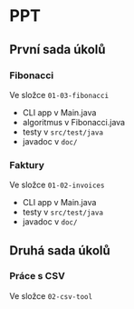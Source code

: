 # PPT

## První sada úkolů

### Fibonacci

Ve složce `01-03-fibonacci`

- CLI app v Main.java
- algoritmus v Fibonacci.java
- testy v `src/test/java`
- javadoc v `doc/`

### Faktury

Ve složce `01-02-invoices`

- CLI app v Main.java
- testy v `src/test/java`
- javadoc v `doc/`

## Druhá sada úkolů

### Práce s CSV

Ve složce `02-csv-tool`